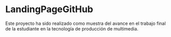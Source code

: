 # LandingPageGitHub
Este proyecto ha sido realizado como muestra del avance en el trabajo final de la estudiante en la tecnología de producción de multimedia.
